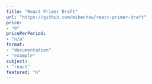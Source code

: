 ```yaml
---
title: "React Primer Draft"
url: "https://github.com/mikechau/react-primer-draft"
price: 
- "0"
pricePerPeriod: 
- "n/a"
format: 
- "documentation"
- "example"
subject: 
- "react"
featured: "n"
---
```

